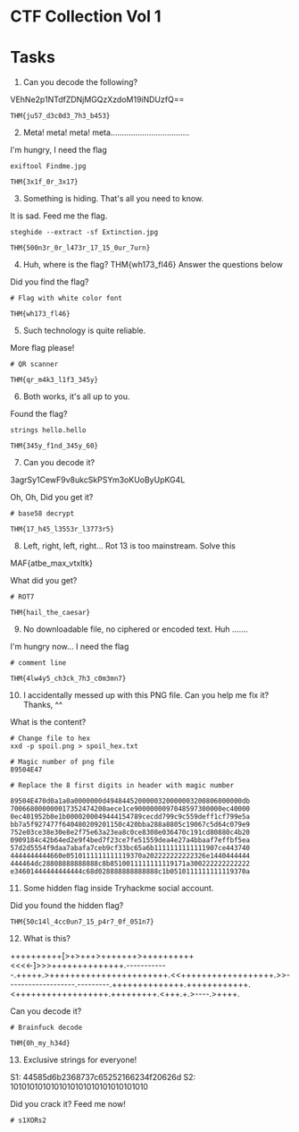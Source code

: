 # CTF Collection Vol 1

# Tasks

1. Can you decode the following?

VEhNe2p1NTdfZDNjMGQzXzdoM19iNDUzfQ==

```
THM{ju57_d3c0d3_7h3_b453}
```

2. Meta! meta! meta! meta...................................

I'm hungry, I need the flag

```
exiftool Findme.jpg

THM{3x1f_0r_3x17}
```

3. Something is hiding. That's all you need to know.

It is sad. Feed me the flag.

```
steghide --extract -sf Extinction.jpg

THM{500n3r_0r_l473r_17_15_0ur_7urn}
```

4. Huh, where is the flag? THM{wh173_fl46}
Answer the questions below

Did you find the flag?

```
# Flag with white color font

THM{wh173_fl46}
```

5. Such technology is quite reliable.

More flag please!

```
# QR scanner

THM{qr_m4k3_l1f3_345y}
```

6. Both works, it's all up to you.

Found the flag?

```
strings hello.hello

THM{345y_f1nd_345y_60}
```

7. Can you decode it?

3agrSy1CewF9v8ukcSkPSYm3oKUoByUpKG4L

Oh, Oh, Did you get it?

```
# base58 decrypt

THM{17_h45_l3553r_l3773r5}
```

8. Left, right, left, right... Rot 13 is too mainstream. Solve this

MAF{atbe_max_vtxltk}

What did you get?

```
# ROT7

THM{hail_the_caesar}
```

9. No downloadable file, no ciphered or encoded text. Huh .......

I'm hungry now... I need the flag

```
# comment line

THM{4lw4y5_ch3ck_7h3_c0m3mn7}
```

10. I accidentally messed up with this PNG file. Can you help me fix it? Thanks, ^^

What is the content?

```
# Change file to hex
xxd -p spoil.png > spoil_hex.txt

# Magic number of png file
89504E47

# Replace the 8 first digits in header with magic number

89504E470d0a1a0a0000000d4948445200000320000003200806000000db
700668000000017352474200aece1ce9000000097048597300000ec40000
0ec401952b0e1b0000200049444154789cecdd799c9c559deff1cf799e5a
bb7a5f927477f640480209201150c420bba288a8805c19067c5d64c079e9
752e03ce38e30e8e2f75e63a23ea8c0ce8308e036470c191cd80880c4b20
0909184c42b64ed2e9f4bed7f23ce7fe51559dea4e27a4bbaaf7effbf5ea
57d2d5554f9daa7abafa7ceb9cf33bc65a6b1111111111111907ce443740
4444444444660e0510111111111119370a202222222222326e1440444444
444464dc28808888888888c8b8510011111111119171a300222222222222
e34601444444444444c68d028888888888888c1b0510111111111119370a
```
11. Some hidden flag inside Tryhackme social account.

Did you found the hidden flag?

```
THM{50c14l_4cc0un7_15_p4r7_0f_051n7}
```

12. What is this?

++++++++++[>+>+++>+++++++>++++++++++<<<<-]>>>++++++++++++++.------------.+++++.>+++++++++++++++++++++++.<<++++++++++++++++++.>>-------------------.---------.++++++++++++++.++++++++++++.<++++++++++++++++++.+++++++++.<+++.+.>----.>++++.

Can you decode it?

```
# Brainfuck decode

THM{0h_my_h34d}
```

13. Exclusive strings for everyone!

S1: 44585d6b2368737c65252166234f20626d
S2: 1010101010101010101010101010101010

Did you crack it? Feed me now!

```
# s1XORs2
```